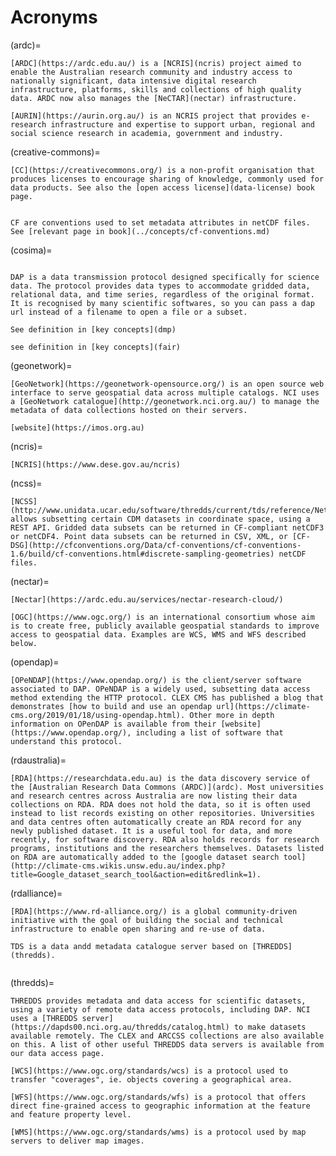 # Acronyms

(ardc)=
```{dropdown} **ARDC (ex ANDS) - Australian Research Data Commons**
[ARDC](https://ardc.edu.au/) is a [NCRIS](ncris) project aimed to enable the Australian research community and industry access to nationally significant, data intensive digital research infrastructure, platforms, skills and collections of high quality data. ARDC now also manages the [NeCTAR](nectar) infrastructure.
```

```{dropdown} **AURIN - Australian Urban Research Infrastructure Network**
[AURIN](https://aurin.org.au/) is an NCRIS project that provides e-research infrastructure and expertise to support urban, regional and social science research in academia, government and industry.
```

(creative-commons)=
```{dropdown} **CC - Creative Commons**
[CC](https://creativecommons.org/) is a non-profit organisation that produces licenses to encourage sharing of knowledge, commonly used for data products. See also the [open access license](data-license) book page.
```

```{dropdown} **CDM - Common Data Model**
```

```{dropdown} **CF - Climate and Forecast conventions**
CF are conventions used to set metadata attributes in netCDF files. See [relevant page in book](../concepts/cf-conventions.md)
```

(cosima)=
```{dropdown} **COSIMA - Consortium for Ocean-Sea Ice Modelling in Australia**
```

```{dropdown} **DAP - Data Access Protocol**
DAP is a data transmission protocol designed specifically for science data. The protocol provides data types to accommodate gridded data, relational data, and time series, regardless of the original format. It is recognised by many scientific softwares, so you can pass a dap url instead of a filename to open a file or a subset.
```

```{dropdown} **DMP - Data Management Plan**
See definition in [key concepts](dmp)
```

```{dropdown} **FAIR - Findable Accessible Interoperable Reusable**
see definition in [key concepts](fair)
```
(geonetwork)=
```{dropdown} **GeoNetwork**
[GeoNetwork](https://geonetwork-opensource.org/) is an open source web interface to serve geospatial data across multiple catalogs. NCI uses a [GeoNetwork catalogue](http://geonetwork.nci.org.au/) to manage the metadata of data collections hosted on their servers.
```

```{dropdown} **IMOS - Integrated Marine Observing System**
[website](https://imos.org.au)
```  

(ncris)=
```{dropdown} **NCRIS - National Collaborative Research Infrastructure Strategy**
[NCRIS](https://www.dese.gov.au/ncris)
```

(ncss)=
```{dropdown} **NCSS - NetCDF Subset Service**
[NCSS](http://www.unidata.ucar.edu/software/thredds/current/tds/reference/NetcdfSubsetServiceReference.html) allows subsetting certain CDM datasets in coordinate space, using a REST API. Gridded data subsets can be returned in CF-compliant netCDF3 or netCDF4. Point data subsets can be returned in CSV, XML, or [CF-DSG](http://cfconventions.org/Data/cf-conventions/cf-conventions-1.6/build/cf-conventions.html#discrete-sampling-geometries) netCDF files.
```

(nectar)=
```{dropdown} **Nectar - ARDC Nectar Research Cloud**
[Nectar](https://ardc.edu.au/services/nectar-research-cloud/)
```

```{dropdown} **OGC - the Open Geospatial Consortium**
[OGC](https://www.ogc.org/) is an international consortium whose aim is to create free, publicly available geospatial standards to improve access to geospatial data. Examples are WCS, WMS and WFS described below.
```

(opendap)=
```{dropdown} **OPeNDAP - Open-source Project for a Network Data Access Protocol**
[OPeNDAP](https://www.opendap.org/) is the client/server software associated to DAP. OPeNDAP is a widely used, subsetting data access method extending the HTTP protocol. CLEX CMS has published a blog that demonstrates [how to build and use an opendap url](https://climate-cms.org/2019/01/18/using-opendap.html). Other more in depth information on OPenDAP is available from their [website](https://www.opendap.org/), including a list of software that understand this protocol.
```

(rdaustralia)=
```{dropdown} **RDA - Research Data Australia**
[RDA](https://researchdata.edu.au) is the data discovery service of the [Australian Research Data Commons (ARDC)](ardc). Most universities and research centres across Australia are now listing their data collections on RDA. RDA does not hold the data, so it is often used instead to list records existing on other repositories. Universities and data centres often automatically create an RDA record for any newly published dataset. It is a useful tool for data, and more recently, for software discovery. RDA also holds records for research programs, institutions and the researchers themselves. Datasets listed on RDA are automatically added to the [google dataset search tool](http://climate-cms.wikis.unsw.edu.au/index.php?title=Google_dataset_search_tool&action=edit&redlink=1).
```

(rdalliance)=
```{dropdown} **RDA - Research Data Alliance**
[RDA](https://www.rd-alliance.org/) is a global community-driven initiative with the goal of building the social and technical infrastructure to enable open sharing and re-use of data.
```

```{dropdown} **TDS -THREDDS Data Server**
TDS is a data andd metadata catalogue server based on [THREDDS](thredds).
```

```{dropdown} **TERN -**
```

(thredds)=
```{dropdown} **THREDDS - Thematic Real-Time Environmental Distributed Data Services**
THREDDS provides metadata and data access for scientific datasets, using a variety of remote data access protocols, including DAP. NCI uses a [THREDDS server](https://dapds00.nci.org.au/thredds/catalog.html) to make datasets available remotely. The CLEX and ARCCSS collections are also available on this. A list of other useful THREDDS data servers is available from our data access page.
```

```{dropdown} **WCS - Web Coverage Service**
[WCS](https://www.ogc.org/standards/wcs) is a protocol used to transfer "coverages", ie. objects covering a geographical area.
```

```{dropdown} **WFS - Web Feature Service**
[WFS](https://www.ogc.org/standards/wfs) is a protocol that offers direct fine-grained access to geographic information at the feature and feature property level.
```

```{dropdown} **WMS - Web Mapping Service**
[WMS](https://www.ogc.org/standards/wms) is a protocol used by map servers to deliver map images.
```
